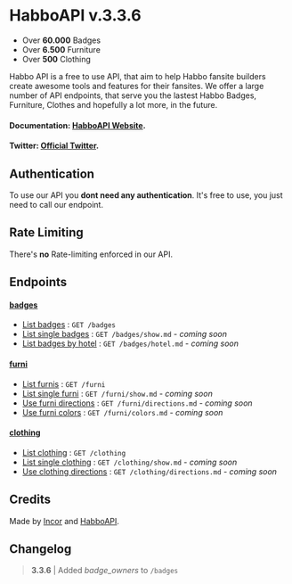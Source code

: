 # HabboAPI v.3.3.6

- Over **60.000** Badges
- Over **6.500** Furniture
- Over **500** Clothing

Habbo API is a free to use API, that aim to help Habbo fansite builders create awesome tools and features for their fansites. We offer a large number of API endpoints, that serve you the lastest Habbo Badges, Furniture, Clothes and hopefully a lot more, in the future.

#### Documentation: [HabboAPI Website](https://habboapi.net/).
#### Twitter: [Official Twitter](https://twitter.com/habboapi).

## Authentication
To use our API you **dont need any authentication**. It's free to use, you just need to call our endpoint.

## Rate Limiting
There's **no** Rate-limiting enforced in our API.

## Endpoints
#### [badges](badges/README.md)
- [List badges](badges/get.md) : `GET /badges`
- [List single badges](badges/show.md) : `GET /badges/show.md` - _coming soon_
- [List badges by hotel](badges/hotel.md) : `GET /badges/hotel.md` - _coming soon_

#### [furni](furni/README.md)
- [List furnis](furni/get.md) : `GET /furni`
- [List single furni](furni/show.md) : `GET /furni/show.md` - _coming soon_
- [Use furni directions](furni/directions.md) : `GET /furni/directions.md` - _coming soon_
- [Use furni colors](furni/colors.md) : `GET /furni/colors.md` - _coming soon_

#### [clothing](clothing/README.md)
- [List clothing](clothing/get.md) : `GET /clothing`
- [List single clothing](clothing/show.md) : `GET /clothing/show.md` - _coming soon_
- [Use clothing directions](clothing/directions.md) : `GET /clothing/directions.md` - _coming soon_

## Credits
Made by [Incor](https://github.com/inctor) and [HabboAPI](https://github.com/habboapi).

## Changelog
> **3.3.6** | Added _badge_owners_ to `/badges`
